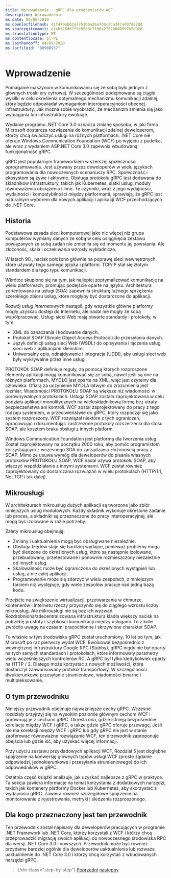 ```yaml
---
title: Wprowadzenie - gRPC dla programistów WCF
description: Wprowadzenie
ms.date: 09/02/2019
ms.openlocfilehash: 41f470eb02a77b1b6a26a7d4c2ca347ad07d828d
ms.sourcegitcommit: e3cbf26d67f7e9286c7108a2752804050762d02d
ms.translationtype: MT
ms.contentlocale: pl-PL
ms.lasthandoff: 04/09/2020
ms.locfileid: "80988937"
---
```

# <a name="introduction"></a>Wprowadzenie

Pomaganie maszynom w komunikowaniu się ze sobą było jednym z głównych troski ery cyfrowej. W szczególności podejmowane są ciągłe wysiłki w celu określenia optymalnego mechanizmu komunikacji zdalnej, który będzie odpowiadał wymaganiom interoperacyjności obecnej infrastruktury. Jak można sobie wyobrazić, że mechanizm zmienia się jako wymagania lub infrastruktury ewoluuje.

Wydanie programu .NET Core 3.0 oznacza zmianę sposobu, w jaki firma Microsoft dostarcza rozwiązania do komunikacji zdalnej deweloperom, którzy chcą świadczyć usługi na różnych platformach. .NET Core nie oferuje Windows Communication Foundation (WCF) po wyjęciu z pudełka, ale wraz z wydaniem ASP.NET Core 3.0 zapewnia wbudowaną funkcjonalność gRPC.

gRPC jest popularnym frameworkiem w szerszej społeczności oprogramowania. Jest używany przez deweloperów w wielu językach programowania dla nowoczesnych scenariuszy RPC. Społeczność i ekosystem są żywe i aktywne. Obsługa protokołu gRPC jest dodawana do składników infrastruktury, takich jak Kubernetes, siatki usług, moduły równoważenia obciążenia i inne. Te czynniki, wraz z jego wydajności, wydajności i kompatybilności między platformami, sprawiają, że gRPC jest naturalnym wyborem dla nowych aplikacji i aplikacji WCF przechodzących do .NET Core.

## <a name="history"></a>Historia

Podstawowa zasada sieci komputerowej jako nic więcej niż grupa komputerów wymiany danych ze sobą w celu osiągnięcia zestawu powiązanych ze sobą zadań nie zmieniła się od momentu jej powstania. Ale złożoność, skala i oczekiwania wzrosły wykładniczo.  

W latach 90., nacisk położono głównie na poprawę sieci wewnętrznych, które używały tego samego języka i platform. TCP/IP stał się złotym standardem dla tego typu komunikacji.

Wkrótce skupiono się na tym, jak najlepiej zoptymalizować komunikację na wielu platformach, promując podejście oparte na języku. Architektura zorientowana na usługi (SOA) zapewniła strukturę luźnego sprzężenia szerokiego zbioru usług, które mogłyby być dostarczone do aplikacji.

Rozwój *usług internetowych* nastąpił, gdy wszystkie główne platformy mogły uzyskać dostęp do Internetu, ale nadal nie mogły ze sobą współpracować. Usługi sieci Web mają otwarte standardy i protokoły, w tym:

- XML do oznaczania i kodowanie danych.
- Protokół SOAP (Simple Object Access Protocol) do przesyłania danych.
- Język definicji usług sieci Web (WSDL) do opisywania i łączenia usług sieci web z aplikacjami klienckimi.
- Uniwersalny opis, odnajdywanie i integracja (UDDI), aby usługi sieci web były wykrywalne przez inne usługi.

PROTOKÓŁ SOAP definiuje reguły, za pomocą których rozproszone elementy aplikacji mogą komunikować się ze sobą, nawet jeśli są one na różnych platformach. MYDŁO jest oparte na XML, więc jest czytelny dla człowieka. Ofiarą za uczynienie MYDŁA łatwym do zrozumienia jest rozmiar; Wiadomości PROTOKOŁU SOAP są większe niż wiadomości w porównywalnych protokołach. Usługa SOAP została zaprojektowana w celu podziału aplikacji monolitycznych na wieloskładnikową formę bez utraty bezpieczeństwa ani kontroli. WCF został zaprojektowany do pracy z tego rodzaju systemem, w przeciwieństwie do gRPC, który rozpoczął się jako system rozproszony. WCF rozwiązał niektóre z tych ograniczeń, opracowując i dokumentując zastrzeżone protokoły rozszerzenia dla stosu SOAP, ale kosztem braku obsługi z innych platform.

Windows Communication Foundation jest platformą dla tworzenia usług. Został zaprojektowany na początku 2000 roku, aby pomóc programistom korzystającym z wczesnego SOA do zarządzania złożonością pracy z SOAP. Mimo że usuwa wymóg dla deweloperów do pisania własnych protokołów PROTOKOŁU SOAP, WCF nadal używa protokołu SOAP, aby włączyć współdziałanie z innymi systemami. WCF został również zaprojektowany do dostarczania rozwiązań w wielu protokołach (HTTP/1.1, Net.TCP i tak dalej).

## <a name="microservices"></a>Mikrousługi

W architekturach mikrousług dużych aplikacji są tworzone jako zbiór mniejszych usług modułowych. Każdy składnik wykonuje określone zadanie lub proces, a składniki są przeznaczone do pracy interoperacyjnej, ale mogą być izolowane w razie potrzeby.

Zalety mikrousług obejmują:

- Zmiany i uaktualnienia mogą być obsługiwane niezależnie.
- Obsługa błędów staje się bardziej wydajne, ponieważ problemy mogą być śledzone do określonych usług, które są następnie izolowane, przebudowany, przetestowane i ponownie rozmieszczony niezależnie od innych usług.
- Skalowalność może być ograniczona do określonych wystąpień lub usług, a nie całej aplikacji.
- Programowanie może się zdarzyć w wielu zespołach, z mniejszym tarciem niż występuje, gdy wiele zespołów pracuje nad jedną bazą kodu.

Przejście na zwiększenie wirtualizacji, przetwarzania w chmurze, kontenerów i Internetu rzeczy przyczyniło się do ciągłego wzrostu liczby mikrousług. Ale mikrousługi nie są bez ich wyzwań. Rozdrobniona/zdecentralizowana infrastruktura kładła większy nacisk na potrzebę prostoty i szybkości komunikacji między usługami. To z kolei zwróciło uwagę na czasami pracochłonne i skrzywione charakter SOAP.

To właśnie w tym środowisku gRPC został uruchomiony, 10 lat po tym, jak Microsoft po raz pierwszy wydał WCF. Ewoluował bezpośrednio z wewnętrznej infrastruktury Google RPC (Stubby), gRPC nigdy nie był oparty na tych samych standardach i protokołach, które informowały parametry wielu wcześniejszych kontrolerów RC. A gRPC był tylko kiedykolwiek oparty na HTTP / 2. Dlatego może korzystać z nowych możliwości, które dostarczył zaawansowany protokół transportowy. W szczególności dwukierunkowe przesyłanie strumieniowe, wiadomości binarne i multipleksowanie.

## <a name="about-this-guide"></a>O tym przewodniku

Niniejszy przewodnik obejmuje najważniejsze cechy gRPC. Wczesne rozdziały przyjrzyj się na wysokim poziomie głównym cechom WCF i porównują je z cechami gRPC. Określa ona, gdzie istnieją bezpośrednie korelacje między WCF i gRPC, a także gdzie gRPC oferuje przewagę. Jeśli nie ma korelacji między WCF i gRPC lub gdy gRPC nie jest w stanie zaoferować równoważne rozwiązanie WCF, ten przewodnik zaproponuje obejścia lub gdzie iść, aby uzyskać więcej informacji.

Przy użyciu zestawu przykładowych aplikacji WCF, Rozdział 5 jest dogłębne spojrzenie na konwersję głównych typów usługi WCF (proste żądanie odpowiedzi, jednokierunkowe i przesyłania strumieniowego) do ich odpowiedników w gRPC.

Ostatnia część książki analizuje, jak uzyskać najlepsze z gRPC w praktyce. Ta sekcja zawiera informacje na temat korzystania z dodatkowych narzędzi, takich jak kontenery platformy Docker lub Kubernetes, aby skorzystać z wydajności gRPC. Zawiera również szczegółowe spojrzenie na monitorowanie z rejestrowania, metryki i śledzenia rozproszonego.

## <a name="who-this-guide-is-for"></a>Dla kogo przeznaczony jest ten przewodnik

Ten przewodnik został napisany dla deweloperów pracujących w programie .NET Framework lub .NET Core, którzy korzystali z WCF i którzy chcą przeprowadzić migrację swoich aplikacji do nowoczesnego środowiska RPC dla wersji .NET Core 3.0 i nowszych. Przewodnik może być również przydatne bardziej ogólnie dla deweloperów uaktualnienia lub rozważa uaktualnienie do .NET Core 3.0 i którzy chcą korzystać z wbudowanych narzędzi gRPC.

>[!div class="step-by-step"]
>[Poprzedni](index.md)
>[następny](grpc-overview.md)
